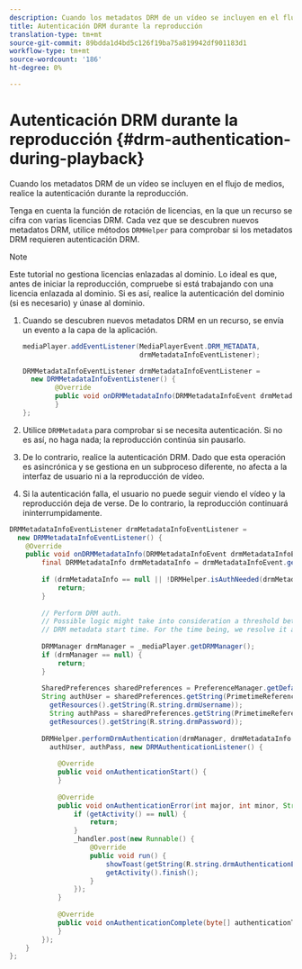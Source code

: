 ```yaml
---
description: Cuando los metadatos DRM de un vídeo se incluyen en el flujo de medios, realice la autenticación durante la reproducción.
title: Autenticación DRM durante la reproducción
translation-type: tm+mt
source-git-commit: 89bdda1d4bd5c126f19ba75a819942df901183d1
workflow-type: tm+mt
source-wordcount: '186'
ht-degree: 0%

---
```



# Autenticación DRM durante la reproducción {#drm-authentication-during-playback}

Cuando los metadatos DRM de un vídeo se incluyen en el flujo de medios, realice la autenticación durante la reproducción.

Tenga en cuenta la función de rotación de licencias, en la que un recurso se cifra con varias licencias DRM. Cada vez que se descubren nuevos metadatos DRM, utilice métodos `DRMHelper` para comprobar si los metadatos DRM requieren autenticación DRM.

>[!NOTE]
>
>Este tutorial no gestiona licencias enlazadas al dominio. Lo ideal es que, antes de iniciar la reproducción, compruebe si está trabajando con una licencia enlazada al dominio. Si es así, realice la autenticación del dominio (si es necesario) y únase al dominio.

1. Cuando se descubren nuevos metadatos DRM en un recurso, se envía un evento a la capa de la aplicación.

   ```java
   mediaPlayer.addEventListener(MediaPlayerEvent.DRM_METADATA,  
                                drmMetadataInfoEventListener); 
   
   DRMMetadataInfoEventListener drmMetadataInfoEventListener =  
     new DRMMetadataInfoEventListener() { 
           @Override 
           public void onDRMMetadataInfo(DRMMetadataInfoEvent drmMetadataInfoEvent) { 
           } 
   };
   ```

1. Utilice `DRMMetadata` para comprobar si se necesita autenticación. Si no es así, no haga nada; la reproducción continúa sin pausarlo.
1. De lo contrario, realice la autenticación DRM. Dado que esta operación es asincrónica y se gestiona en un subproceso diferente, no afecta a la interfaz de usuario ni a la reproducción de vídeo.
1. Si la autenticación falla, el usuario no puede seguir viendo el vídeo y la reproducción deja de verse. De lo contrario, la reproducción continuará ininterrumpidamente.

```java
DRMMetadataInfoEventListener drmMetadataInfoEventListener =  
  new DRMMetadataInfoEventListener() { 
    @Override 
    public void onDRMMetadataInfo(DRMMetadataInfoEvent drmMetadataInfoEvent) { 
        final DRMMetadataInfo drmMetadataInfo = drmMetadataInfoEvent.getDRMMetadataInfo(); 
 
        if (drmMetadataInfo == null || !DRMHelper.isAuthNeeded(drmMetadataInfo.getDRMMetadata())) { 
            return; 
        } 
 
        // Perform DRM auth. 
        // Possible logic might take into consideration a threshold between the current player time and the 
        // DRM metadata start time. For the time being, we resolve it as soon as we receive the DRM metadata. 
 
        DRMManager drmManager = _mediaPlayer.getDRMManager(); 
        if (drmManager == null) { 
            return; 
        } 
 
        SharedPreferences sharedPreferences = PreferenceManager.getDefaultSharedPreferences(getActivity()); 
        String authUser = sharedPreferences.getString(PrimetimeReference.SETTINGS_DRM_USERNAME,  
          getResources().getString(R.string.drmUsername)); 
          String authPass = sharedPreferences.getString(PrimetimeReference.SETTINGS_DRM_PASSWORD,  
          getResources().getString(R.string.drmPassword)); 
 
        DRMHelper.performDrmAuthentication(drmManager, drmMetadataInfo.getDRMMetadata(),  
          authUser, authPass, new DRMAuthenticationListener() { 
 
            @Override 
            public void onAuthenticationStart() { 
            } 
 
            @Override 
            public void onAuthenticationError(int major, int minor, String erroString, String serverErrorURL) { 
                if (getActivity() == null) { 
                    return; 
                } 
                _handler.post(new Runnable() { 
                    @Override 
                    public void run() { 
                        showToast(getString(R.string.drmAuthenticationError)); 
                        getActivity().finish(); 
                    } 
                }); 
            } 
 
            @Override 
            public void onAuthenticationComplete(byte[] authenticationToken) { 
            } 
        }); 
    } 
};
```
